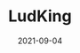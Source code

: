 ---
title: LudKing
date: 2021-09-04
Author: Klopity
base: Base
images: [
    "https://images-ext-1.discordapp.net/external/ocpr86yJKhxQPpYJ-phNBLSi3FnbBgOouucphyuuXkY/https/i.imgur.com/U8KooeKh.jpg",
    "https://media.discordapp.net/attachments/779500025990086706/892433242169413702/ludwig.png"
]
dlink: "https://github.com/Phoenixx19/JumpKingPlus/raw/www/reskins/clothing/LudKing.zip"
---